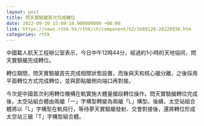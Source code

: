 ```yaml
---
layout: post
title: 問天實驗艙首次完成轉位
date: 2022-09-30 15:09:10.000000000 +08:00
link: https://news.rthk.hk/rthk/ch/component/k2/1669120-20220930.htm
categories: rthk
---
```


中國載人航天工程辦公室表示，今日中午12時44分，經過約1小時的天地協同，問天實驗艙完成轉位。

轉位期間，問天實驗艙首先完成相關狀態設置，而後與天和核心艙分離，之後採用平面轉位方式完成轉位，並與節點艙側向端口再對接。

今次是中國首次利用轉位機構在軌實施大體量艙段轉位操作。問天實驗艙轉位完成後，太空站組合體由兩艙「一」字構型轉變為兩艙「L」構型。後續，太空站組合體將以「L」字構型在軌飛行，等待夢天實驗艙發射、交會對接後，還將轉位形成太空站三艙「T」字構型組合體。
